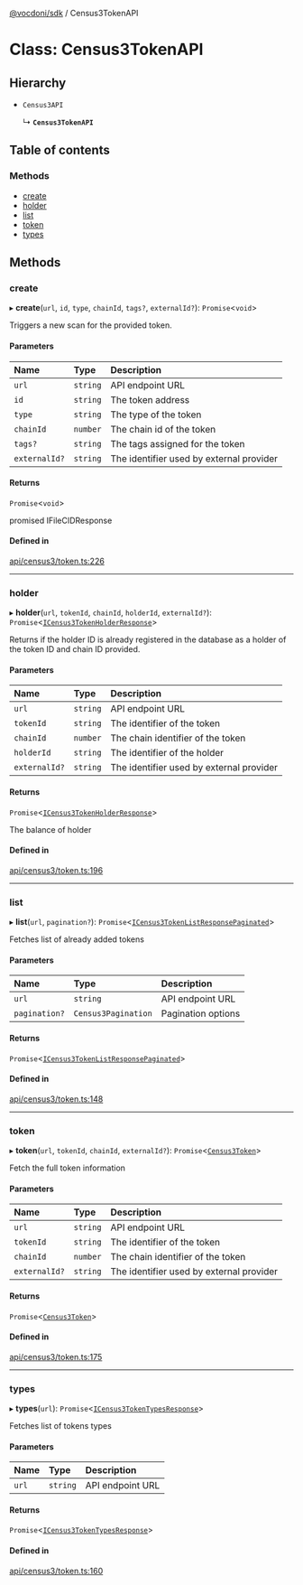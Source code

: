 [@vocdoni/sdk](/sdk) / Census3TokenAPI

# Class: Census3TokenAPI

## Hierarchy

- `Census3API`

  ↳ **`Census3TokenAPI`**

## Table of contents

### Methods

- [create](Census3TokenAPI#create)
- [holder](Census3TokenAPI#holder)
- [list](Census3TokenAPI#list)
- [token](Census3TokenAPI#token)
- [types](Census3TokenAPI#types)

## Methods

### create

▸ **create**(`url`, `id`, `type`, `chainId`, `tags?`, `externalId?`): `Promise`\<`void`\>

Triggers a new scan for the provided token.

#### Parameters

| Name | Type | Description |
| :------ | :------ | :------ |
| `url` | `string` | API endpoint URL |
| `id` | `string` | The token address |
| `type` | `string` | The type of the token |
| `chainId` | `number` | The chain id of the token |
| `tags?` | `string` | The tags assigned for the token |
| `externalId?` | `string` | The identifier used by external provider |

#### Returns

`Promise`\<`void`\>

promised IFileCIDResponse

#### Defined in

[api/census3/token.ts:226](https://github.com/vocdoni/vocdoni-sdk/blob/66360b95227306027699be0e80826ca7975027a0/src/api/census3/token.ts#L226)

___

### holder

▸ **holder**(`url`, `tokenId`, `chainId`, `holderId`, `externalId?`): `Promise`\<[`ICensus3TokenHolderResponse`](../interfaces/ICensus3TokenHolderResponse)\>

Returns if the holder ID is already registered in the database as a holder of the token ID and chain ID provided.

#### Parameters

| Name | Type | Description |
| :------ | :------ | :------ |
| `url` | `string` | API endpoint URL |
| `tokenId` | `string` | The identifier of the token |
| `chainId` | `number` | The chain identifier of the token |
| `holderId` | `string` | The identifier of the holder |
| `externalId?` | `string` | The identifier used by external provider |

#### Returns

`Promise`\<[`ICensus3TokenHolderResponse`](../interfaces/ICensus3TokenHolderResponse)\>

The balance of holder

#### Defined in

[api/census3/token.ts:196](https://github.com/vocdoni/vocdoni-sdk/blob/66360b95227306027699be0e80826ca7975027a0/src/api/census3/token.ts#L196)

___

### list

▸ **list**(`url`, `pagination?`): `Promise`\<[`ICensus3TokenListResponsePaginated`](../interfaces/ICensus3TokenListResponsePaginated)\>

Fetches list of already added tokens

#### Parameters

| Name | Type | Description |
| :------ | :------ | :------ |
| `url` | `string` | API endpoint URL |
| `pagination?` | `Census3Pagination` | Pagination options |

#### Returns

`Promise`\<[`ICensus3TokenListResponsePaginated`](../interfaces/ICensus3TokenListResponsePaginated)\>

#### Defined in

[api/census3/token.ts:148](https://github.com/vocdoni/vocdoni-sdk/blob/66360b95227306027699be0e80826ca7975027a0/src/api/census3/token.ts#L148)

___

### token

▸ **token**(`url`, `tokenId`, `chainId`, `externalId?`): `Promise`\<[`Census3Token`](../sdk-reference#census3token)\>

Fetch the full token information

#### Parameters

| Name | Type | Description |
| :------ | :------ | :------ |
| `url` | `string` | API endpoint URL |
| `tokenId` | `string` | The identifier of the token |
| `chainId` | `number` | The chain identifier of the token |
| `externalId?` | `string` | The identifier used by external provider |

#### Returns

`Promise`\<[`Census3Token`](../sdk-reference#census3token)\>

#### Defined in

[api/census3/token.ts:175](https://github.com/vocdoni/vocdoni-sdk/blob/66360b95227306027699be0e80826ca7975027a0/src/api/census3/token.ts#L175)

___

### types

▸ **types**(`url`): `Promise`\<[`ICensus3TokenTypesResponse`](../interfaces/ICensus3TokenTypesResponse)\>

Fetches list of tokens types

#### Parameters

| Name | Type | Description |
| :------ | :------ | :------ |
| `url` | `string` | API endpoint URL |

#### Returns

`Promise`\<[`ICensus3TokenTypesResponse`](../interfaces/ICensus3TokenTypesResponse)\>

#### Defined in

[api/census3/token.ts:160](https://github.com/vocdoni/vocdoni-sdk/blob/66360b95227306027699be0e80826ca7975027a0/src/api/census3/token.ts#L160)

